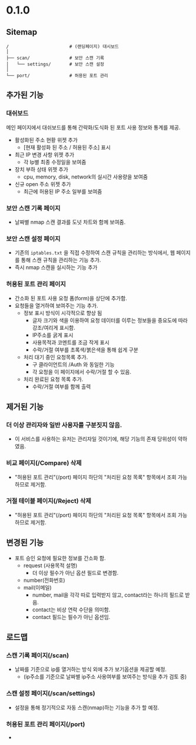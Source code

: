 # 0.1.0

## Sitemap

```
/                       # (랜딩페이지) 대시보드
│
├── scan/               # 보안 스캔 기록
│   └── settings/       # 보안 스캔 설정
│
└── port/               # 허용된 포트 관리
```

## 추가된 기능

### 대쉬보드

메인 페이지에서 대쉬보드를 통해 간략화/도식화 된 포트 사용 정보와 통계를 제공.

-   활성화된 주소 현황 위젯 추가
    -   [현재 활성화 된 주소 / 허용된 주소] 표시
-   최근 IP 변경 사항 위젯 추가
    -   각 Ip별 최종 수정일을 보여줌
-   장치 부하 상태 위젯 추가
    -   cpu, memory, disk, network의 실시간 사용량을 보여줌
-   신규 open 주소 위젯 추가
    -   최근에 허용된 IP 주소 일부를 보여줌

### 보안 스캔 기록 페이지

-   날짜별 nmap 스캔 결과를 도넛 차트와 함께 보여줌.

### 보안 스캔 설정 페이지

-   기존의 `iptables.txt` 을 직접 수정하여 스캔 규칙을 관리하는 방식에서, 웹 페이지를 통해 스캔 규칙을 관리하는 기능 추가.
-   즉시 nmap 스캔을 실시하는 기능 추가

### 허용된 포트 관리 페이지

- 간소화 된 포트 사용 요청 폼(form)을 상단에 추가함.
- 요청들을 열거하여 보여주는 기능 추가.
    - 정보 표시 방식이 시각적으로 향상 됨
        - 글자 크기와 색을 이용하여 요청 데이터를 이루는 정보들을 중요도에 따라 강조/여리게 표시함.
        - IP주소를 굵게 표시
        - 사용목적과 코멘트를 조금 작게 표시
        - 수락/거절 여부를 초록색/붉은색을 통해 쉽게 구분
    - 처리 대기 중인 요청목록 추가.
        - 구 클라이언트의 /Auth 와 동일한 기능
        - 각 요청을 이 페이지에서 수락/거절 할 수 있음.
    - 처리 완료된 요청 목록 추가.
        - 수락/거절 여부를 함께 출력

## 제거된 기능

### 더 이상 관리자와 일반 사용자를 구분짓지 않음.

-   이 서비스를 사용하는 유저는 관리자일 것이기에, 해당 기능의 존재 당위성이 약하였음.

### 비교 페이지(/Compare) 삭제

-   "허용된 포트 관리"(/port) 페이지 하단의 "처리된 요청 목록" 항목에서 조회 가능하므로 제거함.

### 거절 테이블 페이지(/Reject) 삭제

-   "허용된 포트 관리"(/port) 페이지 하단의 "처리된 요청 목록" 항목에서 조회 가능하므로 제거함.

## 변경된 기능

-   포트 승인 요청에 필요한 정보를 간소화 함.
    -   request (사용목적 설명)
        -   더 이상 필수가 아닌 옵션 필드로 변경함.
    -   number(전화번호)
    -   mail(이메일)
        -   number, mail을 각각 따로 입력받지 않고, contact라는 하나의 필드로 받음.
        -   contact는 비상 연락 수단을 의미함.
        -   contact 필드는 필수가 아닌 옵션임.

## 로드맵

### 스캔 기록 페이지(/scan)

-   날짜를 기준으로 ip를 열거하는 방식 외에 추가 보기옵션을 제공할 예정.
    -   (ip주소를 기준으로 날짜별 ip주소 사용여부를 보여주는 방식을 추가 검토 중)

### 스캔 설정 페이지(/scan/settings)

-   설정을 통해 정기적으로 자동 스캔(nmap)하는 기능을 추가 할 예정.

### 허용된 포트 관리 페이지(/port)

-
